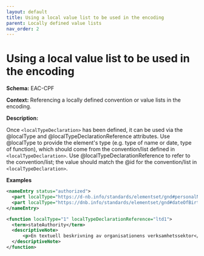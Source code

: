 ```yaml
---
layout: default
title: Using a local value list to be used in the encoding
parent: Locally defined value lists
nav_order: 2
---
```


# Using a local value list to be used in the encoding

**Schema:** 
EAC-CPF

**Context:** 
Referencing a locally defined convention or value lists in the encoding. 

**Description:** 

Once `<localTypeDeclaration>` has been defined, it can be used via the @localType and @localTypeDeclarationReference attributes.  Use @localType to provide the element's type (e.g. type of name or date, type of function), which should come from the convention/list defined in `<localTypeDeclaration>`.  Use @localTypeDeclarationReference to refer to the convention/list; the value should match the @id for the convention/list in `<localTypeDeclaration>`.


**Examples**
```xml
<nameEntry status="authorized">
  <part localType="https://d-nb.info/standards/elementset/gnd#personalName" localTypeDeclarationReference="GNDO">Arendt, Hannah</part>
  <part localType="https://dnb.info/standards/elementset/gnd#dateOfBirthAndDeath" localTypeDeclarationReference="GNDO">1906-1975</part>
</nameEntry>
```
```xml
<function localType="1" localTypeDeclarationReference="ltd1">
  <term>stateAuthority</term>
  <descriptiveNote>
	  <p>En textuell beskrivning av organisationens verksamhetssektor</p>
  </descriptiveNote>
</function>
```
